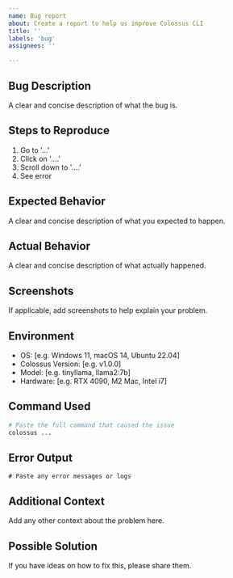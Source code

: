 ```yaml
---
name: Bug report
about: Create a report to help us improve Colossus CLI
title: ''
labels: 'bug'
assignees: ''

---
```


## Bug Description
A clear and concise description of what the bug is.

## Steps to Reproduce
1. Go to '...'
2. Click on '....'
3. Scroll down to '....'
4. See error

## Expected Behavior
A clear and concise description of what you expected to happen.

## Actual Behavior
A clear and concise description of what actually happened.

## Screenshots
If applicable, add screenshots to help explain your problem.

## Environment
- OS: [e.g. Windows 11, macOS 14, Ubuntu 22.04]
- Colossus Version: [e.g. v1.0.0]
- Model: [e.g. tinyllama, llama2:7b]
- Hardware: [e.g. RTX 4090, M2 Mac, Intel i7]

## Command Used
```bash
# Paste the full command that caused the issue
colossus ...
```

## Error Output
```
# Paste any error messages or logs
```

## Additional Context
Add any other context about the problem here.

## Possible Solution
If you have ideas on how to fix this, please share them.

